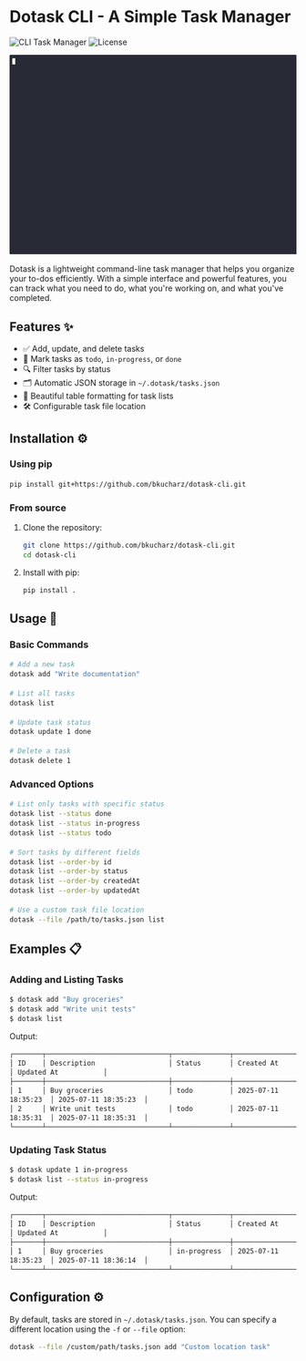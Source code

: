 # Dotask CLI - A Simple Task Manager

![CLI Task Manager](https://img.shields.io/badge/Python-3.8+-blue?logo=python)
![License](https://img.shields.io/badge/License-MIT-green)

[![Demo of dotask CLI](demo.gif)](https://roadmap.sh/projects/task-tracker)


Dotask is a lightweight command-line task manager that helps you organize your to-dos efficiently. With a simple interface and powerful features, you can track what you need to do, what you're working on, and what you've completed.

## Features ✨

- ✅ Add, update, and delete tasks
- 📝 Mark tasks as `todo`, `in-progress`, or `done`
- 🔍 Filter tasks by status
- 🗂️ Automatic JSON storage in `~/.dotask/tasks.json`
- 🎨 Beautiful table formatting for task lists
- 🛠️ Configurable task file location

## Installation ⚙️

### Using pip

```bash
pip install git+https://github.com/bkucharz/dotask-cli.git
```

### From source

1. Clone the repository:
   ```bash
   git clone https://github.com/bkucharz/dotask-cli.git
   cd dotask-cli
   ```

2. Install with pip:
   ```bash
   pip install .
   ```

## Usage 🚀

### Basic Commands

```bash
# Add a new task
dotask add "Write documentation"

# List all tasks
dotask list

# Update task status
dotask update 1 done

# Delete a task
dotask delete 1
```

### Advanced Options

```bash
# List only tasks with specific status
dotask list --status done
dotask list --status in-progress
dotask list --status todo

# Sort tasks by different fields
dotask list --order-by id
dotask list --order-by status
dotask list --order-by createdAt
dotask list --order-by updatedAt

# Use a custom task file location
dotask --file /path/to/tasks.json list
```

## Examples 📋

### Adding and Listing Tasks

```bash
$ dotask add "Buy groceries"
$ dotask add "Write unit tests"
$ dotask list
```

Output:
```
┌───────┬──────────────────────────────┬──────────────┬──────────────────────┬──────────────────────┐
│ ID    │ Description                  │ Status       │ Created At           │ Updated At           │
├───────┼──────────────────────────────┼──────────────┼──────────────────────┼──────────────────────┤
│ 1     │ Buy groceries                │ todo         │ 2025-07-11 18:35:23  │ 2025-07-11 18:35:23  │
│ 2     │ Write unit tests             │ todo         │ 2025-07-11 18:35:31  │ 2025-07-11 18:35:31  │
└───────┴──────────────────────────────┴──────────────┴──────────────────────┴──────────────────────┘
```

### Updating Task Status

```bash
$ dotask update 1 in-progress
$ dotask list --status in-progress
```

Output:
```
┌───────┬──────────────────────────────┬──────────────┬──────────────────────┬──────────────────────┐
│ ID    │ Description                  │ Status       │ Created At           │ Updated At           │
├───────┼──────────────────────────────┼──────────────┼──────────────────────┼──────────────────────┤
│ 1     │ Buy groceries                │ in-progress  │ 2025-07-11 18:35:23  │ 2025-07-11 18:36:14  │
└───────┴──────────────────────────────┴──────────────┴──────────────────────┴──────────────────────┘
```

## Configuration ⚙️

By default, tasks are stored in `~/.dotask/tasks.json`. You can specify a different location using the `-f` or `--file` option:

```bash
dotask --file /custom/path/tasks.json add "Custom location task"
```